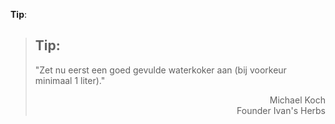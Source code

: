 **Tip**:
><h2>Tip:</h2>
>
>"Zet nu eerst een goed gevulde waterkoker aan (bij voorkeur minimaal 1 liter)."
>
> <p style="text-align: right">Michael Koch<br>Founder Ivan's Herbs</p>
